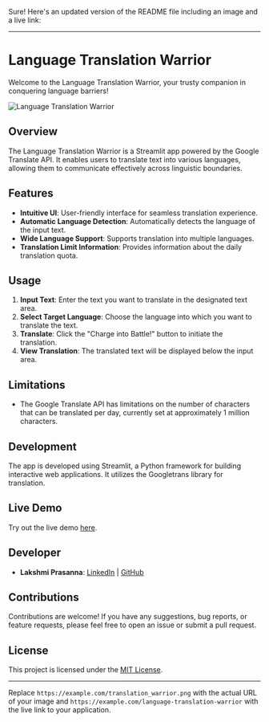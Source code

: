 Sure! Here's an updated version of the README file including an image and a live link:

---

# Language Translation Warrior

Welcome to the Language Translation Warrior, your trusty companion in conquering language barriers!

![Language Translation Warrior](https://example.com/translation_warrior.png)

## Overview

The Language Translation Warrior is a Streamlit app powered by the Google Translate API. It enables users to translate text into various languages, allowing them to communicate effectively across linguistic boundaries.

## Features

- **Intuitive UI**: User-friendly interface for seamless translation experience.
- **Automatic Language Detection**: Automatically detects the language of the input text.
- **Wide Language Support**: Supports translation into multiple languages.
- **Translation Limit Information**: Provides information about the daily translation quota.

## Usage

1. **Input Text**: Enter the text you want to translate in the designated text area.
2. **Select Target Language**: Choose the language into which you want to translate the text.
3. **Translate**: Click the "Charge into Battle!" button to initiate the translation.
4. **View Translation**: The translated text will be displayed below the input area.

## Limitations

- The Google Translate API has limitations on the number of characters that can be translated per day, currently set at approximately 1 million characters.

## Development

The app is developed using Streamlit, a Python framework for building interactive web applications. It utilizes the Googletrans library for translation.

## Live Demo

Try out the live demo [here](https://translator-lp.streamlit.app/).

## Developer

- **Lakshmi Prasanna**: [LinkedIn](https://www.linkedin.com/in/morla-lakshmi-prasanna-824072255) | [GitHub](https://github.com/LP-THE-CODER)

## Contributions

Contributions are welcome! If you have any suggestions, bug reports, or feature requests, please feel free to open an issue or submit a pull request.

## License

This project is licensed under the [MIT License](LICENSE).

---

Replace `https://example.com/translation_warrior.png` with the actual URL of your image and `https://example.com/language-translation-warrior` with the live link to your application.
